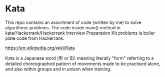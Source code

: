 # Kata

This repo contains an assortment of code (written by me) to solve algorithmic problems.
The code inside main() method in kata/Hackerrank/Hackerrank Interview Preparation Kit problems is boiler plate code from Hackerrank.

https://en.wikipedia.org/wiki/Kata

Kata is a Japanese word (型 or 形) meaning literally "form" referring to a detailed choreographed pattern of movements made to be practised alone, and also within groups and in unison when training.
